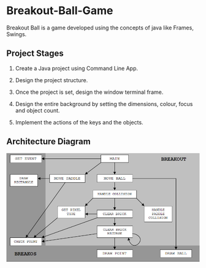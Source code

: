 # Breakout-Ball-Game 

Breakout Ball is a game developed using the concepts of java like Frames, Swings.

## Project Stages

1. Create a Java project using Command Line App.

2. Design the project structure.

3. Once the project is set, design the window terminal frame.

4. Design the entire background by setting the dimensions, colour, focus and object count.

5. Implement the actions of the keys and the objects.

## Architecture Diagram
![Flowchart](architecture.jpg)
